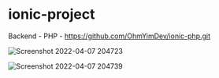 # ionic-project
Backend - PHP - https://github.com/OhmYimDev/ionic-php.git

![Screenshot 2022-04-07 204723](https://user-images.githubusercontent.com/99658011/162214198-535b1543-7c7c-4470-b70c-ade6209c0d84.jpg)

![Screenshot 2022-04-07 204739](https://user-images.githubusercontent.com/99658011/162214202-c21f6093-c64c-4bd0-b2e3-b35a622286cb.jpg)
